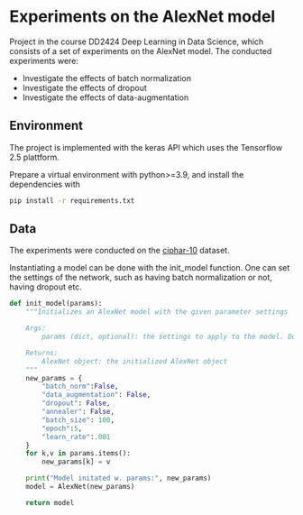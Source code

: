 # Experiments on the AlexNet model
Project in the course DD2424 Deep Learning in Data Science, which consists of a set of experiments on the AlexNet model. The conducted experiments were:
* Investigate the effects of batch normalization
* Investigate the effects of dropout
* Investigate the effects of data-augmentation

## Environment

The project is implemented with the keras API which uses the Tensorflow 2.5 plattform.

Prepare a virtual environment with python>=3.9, and install the dependencies with

```bash
pip install -r requirements.txt
```

## Data 

The  experiments were conducted on the [ciphar-10](https://www.cs.toronto.edu/~kriz/cifar.html) dataset.

Instantiating a model can be done with the init_model function. One can set the settings of the network, such as having batch normalization or not, having dropout etc. 

```python
def init_model(params):
    """Initializes an AlexNet model with the given parameter settings

    Args:
        params (dict, optional): the settings to apply to the model. Defaults to {}.

    Returns:
        AlexNet object: the initialized AlexNet object
    """
    new_params = {
        "batch_norm":False,
        "data_augmentation": False,
        "dropout": False,
        "annealer": False,
        "batch_size": 100,
        "epoch":5,
        "learn_rate":.001
    } 
    for k,v in params.items():
        new_params[k] = v 

    print("Model initated w. params:", new_params)
    model = AlexNet(new_params)

    return model

```
